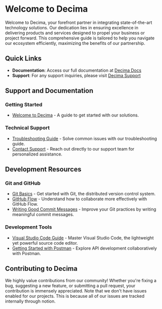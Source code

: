 # Welcome to Decima

Welcome to Decima, your forefront partner in integrating state-of-the-art technology solutions. Our dedication lies in ensuring excellence in delivering products and services designed to propel your business or project forward. This comprehensive guide is tailored to help you navigate our ecosystem efficiently, maximizing the benefits of our partnership.

## Quick Links

- **Documentation**: Access our full documentation at [Decima Docs](https://decima-cloud.notion.site/Decima-Docs-Public-43379bc5599140b7b5e29552572aa950)
- **Support**: For any support inquiries, please visit [Decima Support](https://decimamedia.com/support)

## Support and Documentation

### Getting Started

- [Welcome to Decima](https://mirror-modem-bdf.notion.site/Decima-Docs-43379bc5599140b7b5e29552572aa950?pvs=4) - A guide to get started with our solutions.

### Technical Support

- [Troubleshooting Guide](https://decimamedia.com/support) - Solve common issues with our troubleshooting guide.
- [Contact Support](https://decimamedia.com/contact) - Reach out directly to our support team for personalized assistance.

## Development Resources

### Git and GitHub

- [Git Basics](https://git-scm.com/docs/gittutorial) - Get started with Git, the distributed version control system.
- [GitHub Flow](https://guides.github.com/introduction/flow/) - Understand how to collaborate more effectively with GitHub Flow.
- [Writing Good Commit Messages](https://chris.beams.io/posts/git-commit/) - Improve your Git practices by writing meaningful commit messages.

### Development Tools

- [Visual Studio Code Guide](https://code.visualstudio.com/docs) - Master Visual Studio Code, the lightweight yet powerful source code editor.
- [Getting Started with Postman](https://learning.postman.com/docs/getting-started/introduction/) - Explore API development collaboratively with Postman.

## Contributing to Decima

We highly value contributions from our community! Whether you're fixing a bug, suggesting a new feature, or submitting a pull request, your contribution is immensely appreciated.
Note that we don't have issues enabled for our projects. This is because all of our issues are tracked internally through notion.
